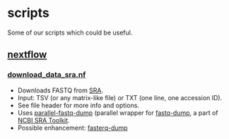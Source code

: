 # scripts
Some of our scripts which could be useful.

## [nextflow](https://www.nextflow.io/)
### [download_data_sra.nf](nextflow/download_data_sra.nf)
- Downloads FASTQ from [SRA](https://www.ncbi.nlm.nih.gov/sra).
- Input: TSV (or any matrix-like file) or TXT (one line, one accession ID).
- See file header for more info and options.
- Uses [parallel-fastq-dump](https://github.com/rvalieris/parallel-fastq-dump) (parallel wrapper for [fastq-dump](https://ncbi.github.io/sra-tools/fastq-dump.html), a part of [NCBI SRA Toolkit](https://github.com/ncbi/sra-tools).
- Possible enhancement: [fasterq-dump](https://github.com/ncbi/sra-tools/wiki/HowTo:-fasterq-dump)

